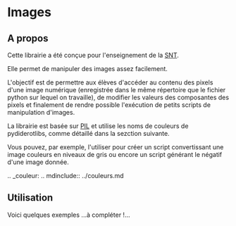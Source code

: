 # Images

## A propos

Cette librairie a été conçue pour l'enseignement de la [SNT](https://eduscol.education.fr/1670/programmes-et-ressources-en-sciences-numeriques-et-technologie-voie-gt).

Elle permet de manipuler des images assez facilement.

L'objectif est de permettre aux élèves d'accéder au contenu des pixels d'une image numérique (enregistrée dans le même répertoire que le fichier python sur 
lequel on travaille), de modifier les valeurs des composantes des pixels et finalement de rendre possible l'exécution de petits scripts de manipulation d'images.

La librairie est basée sur [PIL](https://he-arc.github.io/livre-python/pillow/index.html) et utilise les noms de couleurs de pydiderotlibs, comme détaillé
dans la sezction suivante.

Vous pouvez, par exemple, l'utiliser pour créer un script convertissant une image couleurs en niveaux de gris ou encore un script générant le négatif d'une image donnée.

.. _couleur: .. mdinclude:: ../couleurs.md



## Utilisation

Voici quelques exemples ...à compléter !... 
